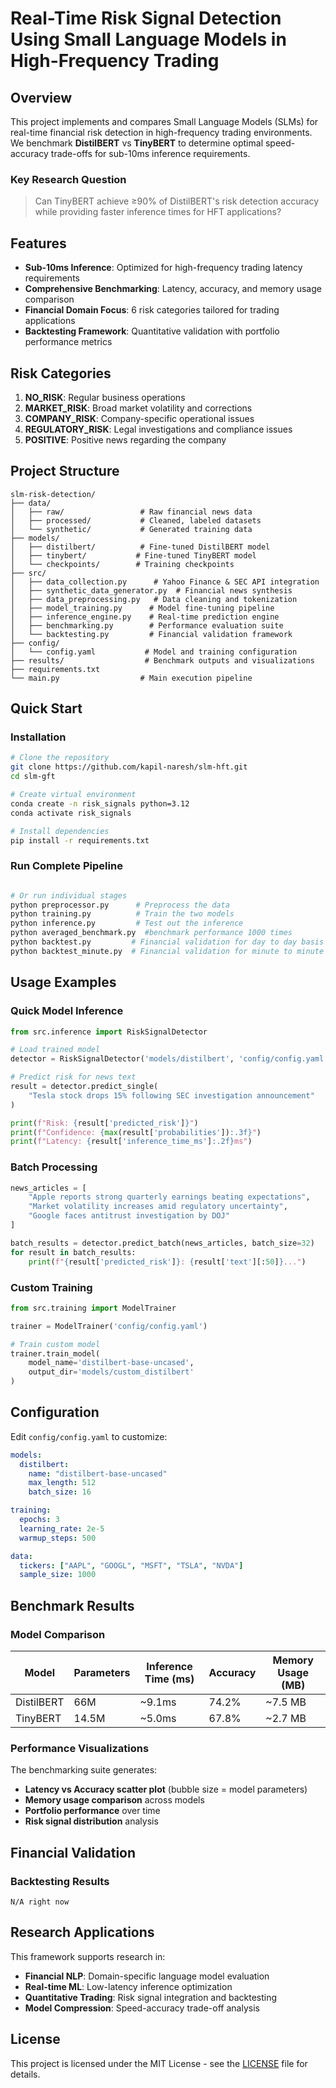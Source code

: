 # Real-Time Risk Signal Detection Using Small Language Models in High-Frequency Trading


## Overview

This project implements and compares Small Language Models (SLMs) for real-time financial risk detection in high-frequency trading environments. We benchmark **DistilBERT** vs **TinyBERT** to determine optimal speed-accuracy trade-offs for sub-10ms inference requirements.

### Key Research Question
> Can TinyBERT achieve ≥90% of DistilBERT's risk detection accuracy while providing faster inference times for HFT applications?

## Features

- **Sub-10ms Inference**: Optimized for high-frequency trading latency requirements
-  **Comprehensive Benchmarking**: Latency, accuracy, and memory usage comparison
- **Financial Domain Focus**: 6 risk categories tailored for trading applications
- **Backtesting Framework**: Quantitative validation with portfolio performance metrics

## Risk Categories

1. **NO_RISK**: Regular business operations
2. **MARKET_RISK**: Broad market volatility and corrections
3. **COMPANY_RISK**: Company-specific operational issues
4. **REGULATORY_RISK**: Legal investigations and compliance issues
5. **POSITIVE**: Positive news regarding the company

## Project Structure

```
slm-risk-detection/
├── data/
│   ├── raw/                 # Raw financial news data
│   ├── processed/           # Cleaned, labeled datasets
│   └── synthetic/           # Generated training data
├── models/
│   ├── distilbert/          # Fine-tuned DistilBERT model
│   ├── tinybert/           # Fine-tuned TinyBERT model
│   └── checkpoints/        # Training checkpoints
├── src/
│   ├── data_collection.py      # Yahoo Finance & SEC API integration
│   ├── synthetic_data_generator.py  # Financial news synthesis
│   ├── data_preprocessing.py   # Data cleaning and tokenization
│   ├── model_training.py      # Model fine-tuning pipeline
│   ├── inference_engine.py    # Real-time prediction engine
│   ├── benchmarking.py        # Performance evaluation suite
│   └── backtesting.py         # Financial validation framework
├── config/
│   └── config.yaml           # Model and training configuration
├── results/                  # Benchmark outputs and visualizations
├── requirements.txt
└── main.py                  # Main execution pipeline
```

## Quick Start


### Installation

```bash
# Clone the repository
git clone https://github.com/kapil-naresh/slm-hft.git
cd slm-gft

# Create virtual environment
conda create -n risk_signals python=3.12
conda activate risk_signals

# Install dependencies
pip install -r requirements.txt
```

### Run Complete Pipeline

```bash

# Or run individual stages
python preprocessor.py      # Preprocess the data
python training.py          # Train the two models
python inference.py         # Test out the inference
python averaged_benchmark.py  #benchmark performance 1000 times
python backtest.py         # Financial validation for day to day basis (less applicable)
python backtest_minute.py  # Financial validation for minute to minute basis more applicable)
```

## Usage Examples

### Quick Model Inference

```python
from src.inference import RiskSignalDetector

# Load trained model
detector = RiskSignalDetector('models/distilbert', 'config/config.yaml')

# Predict risk for news text
result = detector.predict_single(
    "Tesla stock drops 15% following SEC investigation announcement"
)

print(f"Risk: {result['predicted_risk']}")
print(f"Confidence: {max(result['probabilities']):.3f}")
print(f"Latency: {result['inference_time_ms']:.2f}ms")
```

### Batch Processing

```python
news_articles = [
    "Apple reports strong quarterly earnings beating expectations",
    "Market volatility increases amid regulatory uncertainty",
    "Google faces antitrust investigation by DOJ"
]

batch_results = detector.predict_batch(news_articles, batch_size=32)
for result in batch_results:
    print(f"{result['predicted_risk']}: {result['text'][:50]}...")
```

### Custom Training

```python
from src.training import ModelTrainer

trainer = ModelTrainer('config/config.yaml')

# Train custom model
trainer.train_model(
    model_name='distilbert-base-uncased',
    output_dir='models/custom_distilbert'
)
```

## Configuration

Edit `config/config.yaml` to customize:

```yaml
models:
  distilbert:
    name: "distilbert-base-uncased"
    max_length: 512
    batch_size: 16

training:
  epochs: 3
  learning_rate: 2e-5
  warmup_steps: 500

data:
  tickers: ["AAPL", "GOOGL", "MSFT", "TSLA", "NVDA"]
  sample_size: 1000
```

## Benchmark Results

### Model Comparison

| Model | Parameters | Inference Time (ms) | Accuracy | Memory Usage (MB) |
|-------|------------|-------------------|----------|-------------|
| DistilBERT | 66M | ~9.1ms | 74.2% |~7.5 MB
| TinyBERT | 14.5M | ~5.0ms | 67.8% |~2.7 MB

### Performance Visualizations

The benchmarking suite generates:
- **Latency vs Accuracy scatter plot** (bubble size = model parameters)
- **Memory usage comparison** across models  
- **Portfolio performance** over time
- **Risk signal distribution** analysis

## Financial Validation

### Backtesting Results

```
N/A right now
```

## Research Applications

This framework supports research in:
- **Financial NLP**: Domain-specific language model evaluation
- **Real-time ML**: Low-latency inference optimization
- **Quantitative Trading**: Risk signal integration and backtesting
- **Model Compression**: Speed-accuracy trade-off analysis



## License

This project is licensed under the MIT License - see the [LICENSE](LICENSE) file for details.


